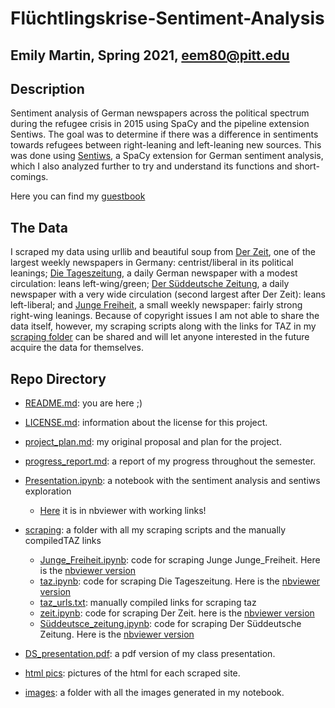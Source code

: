 # Flüchtlingskrise-Sentiment-Analysis
## Emily Martin, Spring 2021, eem80@pitt.edu

## Description
Sentiment analysis of German newspapers across the political spectrum during the refugee crisis in 2015 using SpaCy and the pipeline extension Sentiws. The goal was to determine if there was a difference in sentiments towards refugees between right-leaning and left-leaning new sources. This was done using [Sentiws](https://spacy.io/universe/project/spacy-sentiws), a SpaCy extension for German sentiment analysis, which I also analyzed further to try and understand its functions and short-comings.

Here you can find my [guestbook](https://github.com/Data-Science-for-Linguists-2021/Class-Lounge/blob/main/guestbooks/guestbook_emily.md)

## The Data
I scraped my data using urllib and beautiful soup from [Der Zeit](https://www.zeit.de/index?utm_referrer=https%3A%2F%2Fwww.google.com), one of the largest weekly newspapers in Germany: centrist/liberal in its political leanings; [Die Tageszeitung](https://taz.de), a daily German newspaper with a modest circulation: leans left-wing/green; [Der Süddeutsche Zeitung](https://www.sueddeutsche.de), a daily newspaper with a very wide circulation (second largest after Der Zeit): leans left-liberal; and [Junge Freiheit](https://jungefreiheit.de), a small weekly newspaper: fairly strong right-wing leanings. Because of copyright issues I am not able to share the data itself, however, my scraping scripts along with the links for TAZ in my [scraping folder](https://github.com/Data-Science-for-Linguists-2021/Fluechtlingskrise-Sentiment-Analysis/tree/main/scraping) can be shared and will let anyone interested in the future acquire the data for themselves.

## Repo Directory

- [README.md](https://github.com/Data-Science-for-Linguists-2021/Fluechtlingskrise-Sentiment-Analysis/blob/main/README.md): you are here ;)
- [LICENSE.md](https://github.com/Data-Science-for-Linguists-2021/Fluechtlingskrise-Sentiment-Analysis/blob/main/LICENSE.md): information about the license for this project.
- [project_plan.md](https://github.com/Data-Science-for-Linguists-2021/Fluechtlingskrise-Sentiment-Analysis/blob/main/project_plan.md): my original proposal and plan for the project.
- [progress_report.md](https://github.com/Data-Science-for-Linguists-2021/Fluechtlingskrise-Sentiment-Analysis/blob/main/progress_report.md): a report of my progress throughout the semester.

- [Presentation.ipynb](https://github.com/Data-Science-for-Linguists-2021/Fluechtlingskrise-Sentiment-Analysis/blob/main/Presentation.ipynb): a notebook with the sentiment analysis and sentiws exploration
  - [Here](https://nbviewer.jupyter.org/github/Data-Science-for-Linguists-2021/Fluechtlingskrise-Sentiment-Analysis/blob/main/Presentation.ipynb) it is in nbviewer with working links!


- [scraping](https://github.com/Data-Science-for-Linguists-2021/Fluechtlingskrise-Sentiment-Analysis/tree/main/scraping): a folder with  all my scraping scripts and the manually compiledTAZ links

    - [Junge_Freiheit.ipynb](https://github.com/Data-Science-for-Linguists-2021/Fluechtlingskrise-Sentiment-Analysis/blob/main/scraping/Junge_Freiheit.ipynb): code for scraping Junge Junge_Freiheit. Here is the [nbviewer version](https://nbviewer.jupyter.org/github/Data-Science-for-Linguists-2021/Fluechtlingskrise-Sentiment-Analysis/blob/main/scraping/Junge_Freiheit.ipynb)
    - [taz.ipynb](https://github.com/Data-Science-for-Linguists-2021/Fluechtlingskrise-Sentiment-Analysis/blob/main/scraping/taz.ipynb): code for scraping Die Tageszeitung. Here is the [nbviewer version](https://nbviewer.jupyter.org/github/Data-Science-for-Linguists-2021/Fluechtlingskrise-Sentiment-Analysis/blob/main/scraping/taz.ipynb)
    - [taz_urls.txt](https://github.com/Data-Science-for-Linguists-2021/Fluechtlingskrise-Sentiment-Analysis/blob/main/scraping/taz_urls.txt): manually compiled links for scraping taz
    - [zeit.ipynb](https://github.com/Data-Science-for-Linguists-2021/Fluechtlingskrise-Sentiment-Analysis/blob/main/scraping/zeit.ipynb): code for scraping Der Zeit. here is  the [nbviewer version](https://nbviewer.jupyter.org/github/Data-Science-for-Linguists-2021/Fluechtlingskrise-Sentiment-Analysis/blob/main/scraping/zeit.ipynb)
    - [Süddeutsce_zeitung.ipynb](https://github.com/Data-Science-for-Linguists-2021/Fluechtlingskrise-Sentiment-Analysis/blob/main/scraping/Süddeutsche_zeitung.ipynb): code for scraping Der Süddeutsche Zeitung. Here is the [nbviewer version](https://nbviewer.jupyter.org/github/Data-Science-for-Linguists-2021/Fluechtlingskrise-Sentiment-Analysis/blob/main/scraping/Süddeutsche_zeitung.ipynb)

- [DS_presentation.pdf](https://github.com/Data-Science-for-Linguists-2021/Fluechtlingskrise-Sentiment-Analysis/blob/main/DS_presentation.pdf): a pdf version of my class presentation.
- [html pics](https://github.com/Data-Science-for-Linguists-2021/Fluechtlingskrise-Sentiment-Analysis/tree/main/html%20pics): pictures of the html for each scraped site.
- [images](https://github.com/Data-Science-for-Linguists-2021/Fluechtlingskrise-Sentiment-Analysis/tree/main/images): a folder with all the images generated in my notebook.
